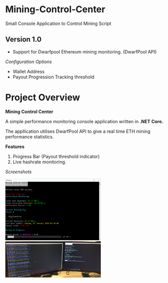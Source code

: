# Mining-Control-Center
Small Console Application to Control Mining Script

## Version 1.0

- Support for Dwarfpool Ethereum mining monitoring. (DwarfPool API)

*Configuration Options*
  
- Wallet Address
- Payout Progression Tracking threshold

# Project Overview

__Mining Control Center__

A simple performance monitoring console application written in **.NET Core.** 

The appllication utilises DwarfPool API to give a real time ETH mining performance statistics. 

**Features**
1. Progress Bar (Payout threshold indicator)
2. Live hashrate monitoring.

_Screenshots_

<p>
<img src="img/m2.png" width="300"/>
<img src="img/m3.jpg" width="300"/>
</p>
